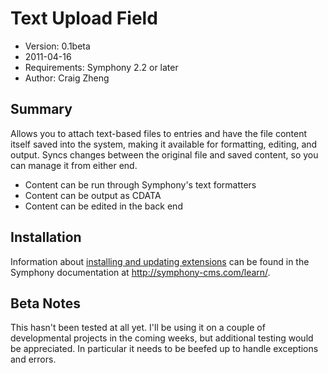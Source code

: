 # Text Upload Field

- Version: 0.1beta
- 2011-04-16
- Requirements: Symphony 2.2 or later
- Author: Craig Zheng

## Summary

Allows you to attach text-based files to entries and have the file content itself saved into the system, making it available for formatting, editing, and output. Syncs changes between the original file and saved content, so you can manage it from either end.

- Content can be run through Symphony's text formatters
- Content can be output as CDATA
- Content can be edited in the back end

## Installation

Information about [installing and updating extensions](http://symphony-cms.com/learn/tasks/view/install-an-extension/) can be found in the Symphony documentation at <http://symphony-cms.com/learn/>.

## Beta Notes

This hasn't been tested at all yet. I'll be using it on a couple of developmental projects in the coming weeks, but additional testing would be appreciated. In particular it needs to be beefed up to handle exceptions and errors.
